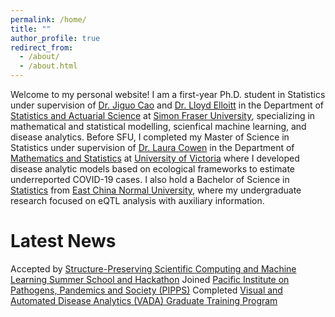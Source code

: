 ```yaml
---
permalink: /home/
title: ""
author_profile: true
redirect_from: 
  - /about/
  - /about.html
---
```


Welcome to my personal website! I am a first-year Ph.D. student in Statistics under supervision of [Dr. Jiguo Cao](https://www.sfu.ca/science/stat/cao/) and [Dr. Lloyd Elloitt](https://elliottlab.ca) in the Department of [Statistics and Actuarial Science](https://www.sfu.ca/stat-actsci.html) at [Simon Fraser University](https://www.sfu.ca), specializing in mathematical and statistical modelling, scienfical machine learning, and disease analytics.  Before SFU, I completed my Master of Science in Statistics under supervision of [Dr. Laura Cowen](https://cowenlab.weebly.com) in the Department of [Mathematics and Statistics](https://www.uvic.ca/science/math-statistics/index.php) at [University of Victoria](https://www.uvic.ca) where I developed disease analytic models based on ecological frameworks to estimate underreported COVID-19 cases. I also hold a Bachelor of Science in [Statistics](https://fem.ecnu.edu.cn/femenglish/) from [East China Normal University](https://english.ecnu.edu.cn), where my undergraduate research focused on eQTL analysis with auxiliary information.

Latest News
======
Accepted by [Structure-Preserving Scientific Computing and Machine Learning Summer School and Hackathon](https://www.pims.math.ca/events/250616-spscamlssah)
Joined [Pacific Institute on Pathogens, Pandemics and Society (PIPPS)](https://www.sfu.ca/pipps/about/team/siyingma.html)
Completed [Visual and Automated Disease Analytics (VADA) Graduate Training Program](https://vada.cs.umanitoba.ca/profiles/siying-ma/)  

